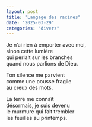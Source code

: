 ```yaml
---
layout: post
title: "Langage des racines"
date: "2025-03-29"
categories: "divers"
---
```


Je n’ai rien à emporter avec moi,  
sinon cette lumière  
qui perlait sur les branches  
quand nous parlions de Dieu.  

Ton silence me parvient  
comme une pousse fragile  
au creux des mots.  

La terre me connaît  
désormais, je suis devenu  
le murmure qui fait trembler  
les feuilles au printemps.  
